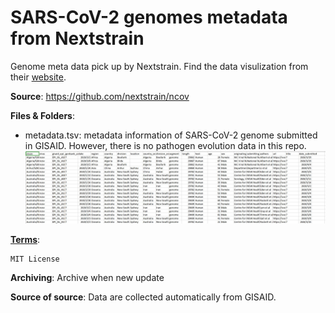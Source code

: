 # SARS-CoV-2 genomes metadata from Nextstrain
Genome meta data pick up by Nextstrain. Find the data visulization from their [website](https://nextstrain.org/ncov).

__Source__: https://github.com/nextstrain/ncov

__Files & Folders__: 

* metadata.tsv: metadata information of SARS-CoV-2 genome submitted in GISAID. However, there is no pathogen evolution data in this repo.
![metadata](img/metadata.jpg)


[__Terms__](https://github.com/nextstrain/ncov/blob/master/LICENSE): 
```
MIT License
```

__Archiving__:
Archive when new update

__Source of source__:
Data are collected automatically from GISAID.